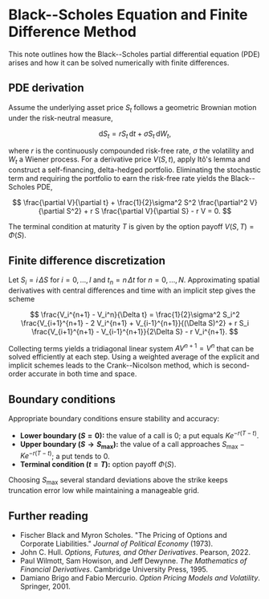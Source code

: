 # Black--Scholes Equation and Finite Difference Method

This note outlines how the Black--Scholes partial differential equation (PDE) arises and how it can be solved numerically with finite differences.

## PDE derivation

Assume the underlying asset price $S_t$ follows a geometric Brownian motion under the risk-neutral measure,

$$
\mathrm{d}S_t = r S_t\,\mathrm{d}t + \sigma S_t\,\mathrm{d}W_t,
$$

where $r$ is the continuously compounded risk-free rate, $\sigma$ the volatility and $W_t$ a Wiener process. For a derivative price $V(S,t)$, apply Itô's lemma and construct a self-financing, delta-hedged portfolio. Eliminating the stochastic term and requiring the portfolio to earn the risk-free rate yields the Black--Scholes PDE,

$$
\frac{\partial V}{\partial t} + \frac{1}{2}\sigma^2 S^2 \frac{\partial^2 V}{\partial S^2} + r S \frac{\partial V}{\partial S} - r V = 0.
$$

The terminal condition at maturity $T$ is given by the option payoff $V(S,T)=\Phi(S)$.

## Finite difference discretization

Let $S_i = i\,\Delta S$ for $i=0,\dots,I$ and $t_n = n\,\Delta t$ for $n=0,\dots,N$. Approximating spatial derivatives with central differences and time with an implicit step gives the scheme

$$
\frac{V_i^{n+1} - V_i^n}{\Delta t} = \frac{1}{2}\sigma^2 S_i^2 \frac{V_{i+1}^{n+1} - 2 V_i^{n+1} + V_{i-1}^{n+1}}{(\Delta S)^2} + r S_i \frac{V_{i+1}^{n+1} - V_{i-1}^{n+1}}{2\Delta S} - r V_i^{n+1}.
$$

Collecting terms yields a tridiagonal linear system $A V^{n+1} = V^n$ that can be solved efficiently at each step. Using a weighted average of the explicit and implicit schemes leads to the Crank--Nicolson method, which is second-order accurate in both time and space.

## Boundary conditions

Appropriate boundary conditions ensure stability and accuracy:

- **Lower boundary ($S=0$):** the value of a call is $0$; a put equals $K e^{-r(T-t)}$.
- **Upper boundary ($S \to S_{\max}$):** the value of a call approaches $S_{\max} - K e^{-r(T-t)}$; a put tends to $0$.
- **Terminal condition ($t=T$):** option payoff $\Phi(S)$.

Choosing $S_{\max}$ several standard deviations above the strike keeps truncation error low while maintaining a manageable grid.

## Further reading

- Fischer Black and Myron Scholes. "The Pricing of Options and Corporate Liabilities." *Journal of Political Economy* (1973).
- John C. Hull. *Options, Futures, and Other Derivatives*. Pearson, 2022.
- Paul Wilmott, Sam Howison, and Jeff Dewynne. *The Mathematics of Financial Derivatives*. Cambridge University Press, 1995.
- Damiano Brigo and Fabio Mercurio. *Option Pricing Models and Volatility*. Springer, 2001.

